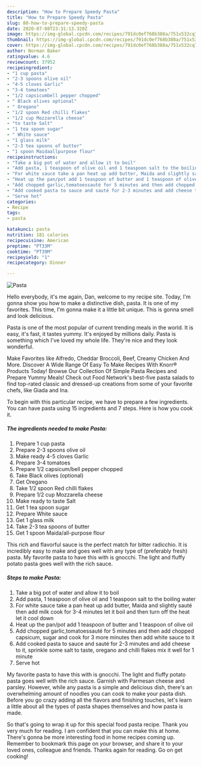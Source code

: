 ```yaml
---
description: "How to Prepare Speedy Pasta"
title: "How to Prepare Speedy Pasta"
slug: 80-how-to-prepare-speedy-pasta
date: 2020-07-08T23:31:13.320Z
image: https://img-global.cpcdn.com/recipes/791dc0ef768b388a/751x532cq70/pasta-recipe-main-photo.jpg
thumbnail: https://img-global.cpcdn.com/recipes/791dc0ef768b388a/751x532cq70/pasta-recipe-main-photo.jpg
cover: https://img-global.cpcdn.com/recipes/791dc0ef768b388a/751x532cq70/pasta-recipe-main-photo.jpg
author: Norman Baker
ratingvalue: 4.6
reviewcount: 37952
recipeingredient:
- "1 cup pasta"
- "2-3 spoons olive oil"
- "4-5 cloves Garlic"
- "3-4 tomatoes"
- "1/2 capsicumbell pepper chopped"
- " Black olives optional"
- " Oregano"
- "1/2 spoon Red chilli flakes"
- "1/2 cup Mozzarella cheese"
- "to taste Salt"
- "1 tea spoon sugar"
- " White sauce"
- "1 glass milk"
- "2-3 tea spoons of butter"
- "1 spoon Maidaallpurpose flour"
recipeinstructions:
- "Take a big pot of water and allow it to boil"
- "Add pasta, 1 teaspoon of olive oil and 1 teaspoon salt to the boiling water"
- "For white sauce take a pan heat up add butter, Maida and slightly sauté then add milk cook for 3-4 minutes let it boil and then turn off the heat let it cool down"
- "Heat up the pan/pot add 1 teaspoon of butter and 1 teaspoon of olive oil"
- "Add chopped garlic,tomatoessauté for 5 minutes and then add chopped capsicum, sugar and cook for 3 more minutes then add white sauce to it"
- "Add cooked pasta to sauce and sauté for 2-3 minutes and add cheese to it, sprinkle some salt to taste, oregano and chilli flakes mix it well for 1 minute"
- "Serve hot"
categories:
- Recipe
tags:
- pasta

katakunci: pasta 
nutrition: 181 calories
recipecuisine: American
preptime: "PT33M"
cooktime: "PT39M"
recipeyield: "1"
recipecategory: Dinner

---
```



![Pasta](https://img-global.cpcdn.com/recipes/791dc0ef768b388a/751x532cq70/pasta-recipe-main-photo.jpg)

Hello everybody, it's me again, Dan, welcome to my recipe site. Today, I'm gonna show you how to make a distinctive dish, pasta. It is one of my favorites. This time, I'm gonna make it a little bit unique. This is gonna smell and look delicious.

Pasta is one of the most popular of current trending meals in the world. It is easy, it's fast, it tastes yummy. It's enjoyed by millions daily. Pasta is something which I've loved my whole life. They're nice and they look wonderful.

Make Favorites like Alfredo, Cheddar Broccoli, Beef, Creamy Chicken And More. Discover A Wide Range Of Easy To Make Recipes With Knorr® Products Today! Browse Our Collection Of Simple Pasta Recipes and Prepare Yummy Meals! Check out Food Network&#39;s best-five pasta salads to find top-rated classic and dressed-up creations from some of your favorite chefs, like Giada and Ina.


To begin with this particular recipe, we have to prepare a few ingredients. You can have pasta using 15 ingredients and 7 steps. Here is how you cook it.

<!--inarticleads1-->

##### The ingredients needed to make Pasta:

1. Prepare 1 cup pasta
1. Prepare 2-3 spoons olive oil
1. Make ready 4-5 cloves Garlic
1. Prepare 3-4 tomatoes
1. Prepare 1/2 capsicum/bell pepper chopped
1. Take  Black olives (optional)
1. Get  Oregano
1. Take 1/2 spoon Red chilli flakes
1. Prepare 1/2 cup Mozzarella cheese
1. Make ready to taste Salt
1. Get 1 tea spoon sugar
1. Prepare  White sauce
1. Get 1 glass milk
1. Take 2-3 tea spoons of butter
1. Get 1 spoon Maida/all-purpose flour


This rich and flavorful sauce is the perfect match for bitter radicchio. It is incredibly easy to make and goes well with any type of (preferably fresh) pasta. My favorite pasta to have this with is gnocchi. The light and fluffy potato pasta goes well with the rich sauce. 

<!--inarticleads2-->

##### Steps to make Pasta:

1. Take a big pot of water and allow it to boil
1. Add pasta, 1 teaspoon of olive oil and 1 teaspoon salt to the boiling water
1. For white sauce take a pan heat up add butter, Maida and slightly sauté then add milk cook for 3-4 minutes let it boil and then turn off the heat let it cool down
1. Heat up the pan/pot add 1 teaspoon of butter and 1 teaspoon of olive oil
1. Add chopped garlic,tomatoessauté for 5 minutes and then add chopped capsicum, sugar and cook for 3 more minutes then add white sauce to it
1. Add cooked pasta to sauce and sauté for 2-3 minutes and add cheese to it, sprinkle some salt to taste, oregano and chilli flakes mix it well for 1 minute
1. Serve hot


My favorite pasta to have this with is gnocchi. The light and fluffy potato pasta goes well with the rich sauce. Garnish with Parmesan cheese and parsley. However, while any pasta is a simple and delicious dish, there&#39;s an overwhelming amount of noodles you can cook to make your pasta dish. Before you go crazy adding all the flavors and finishing touches, let&#39;s learn a little about all the types of pasta shapes themselves and how pasta is made. 

So that's going to wrap it up for this special food pasta recipe. Thank you very much for reading. I am confident that you can make this at home. There's gonna be more interesting food in home recipes coming up. Remember to bookmark this page on your browser, and share it to your loved ones, colleague and friends. Thanks again for reading. Go on get cooking!
